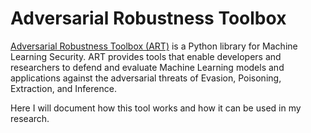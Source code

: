 # Adversarial Robustness Toolbox 

[Adversarial Robustness Toolbox (ART)](https://github.com/Trusted-AI/adversarial-robustness-toolbox) is a Python library for Machine Learning Security. ART provides tools that enable developers and researchers to defend and evaluate Machine Learning models and applications against the adversarial threats of Evasion, Poisoning, Extraction, and Inference. 

Here I will document how this tool works and how it can be used in my research. 